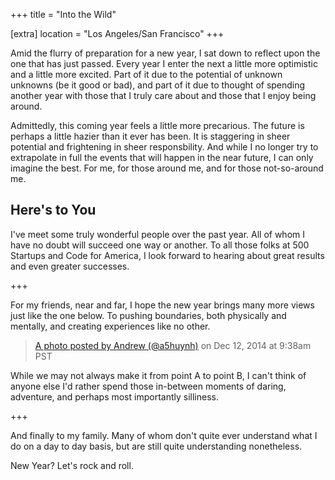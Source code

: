 +++
title = "Into the Wild"

[extra]
location = "Los Angeles/San Francisco"
+++

Amid the flurry of preparation for a new year, I sat down to reflect upon the
one that has just passed. Every year I enter the next a little more optimistic
and a little more excited. Part of it due to the potential of unknown unknowns
(be it good or bad), and part of it due to thought of spending another year
with those that I truly care about and those that I enjoy being around.

<!-- more -->

Admittedly, this coming year feels a little more precarious. The future is
perhaps a little hazier than it ever has been. It is staggering in sheer
potential and frightening in sheer responsbility. And while I no longer try to
extrapolate in full the events that will happen in the near future, I can only
imagine the best. For me, for those around me, and for those not-so-around me.


## Here's to You

I've meet some truly wonderful people over the past year. All of whom I have no
doubt will succeed one way or another. To all those folks at 500 Startups and
Code for America, I look forward to hearing about great results and even
greater successes.

+++

For my friends, near and far, I hope the new year brings many more views just like the one below. To pushing boundaries, both physically and mentally,
and creating experiences like no other.

<div class='instagram-wrapper'>
<blockquote class="instagram-media" data-instgrm-version="4">
  <div>
    <div class='placeholder'><div class='placeholder-image'></div></div>
    <p>
      <a href="https://instagram.com/p/wotKVfRLaF/" target="_top">A photo posted by Andrew (@a5huynh)</a> on <time datetime="2014-12-15T17:38:11+00:00">Dec 12, 2014 at 9:38am PST</time>
    </p>
  </div>
</blockquote>
<script async defer src="//platform.instagram.com/en_US/embeds.js"></script>
</div>

While we may not always make it from point A to point B, I can't think of
anyone else I'd rather spend those in-between moments of daring, adventure, and
perhaps most importantly silliness.

+++

And finally to my family. Many of whom don't quite ever understand what I do on
a day to day basis, but are still quite understanding nonetheless.

New Year? Let's rock and roll.